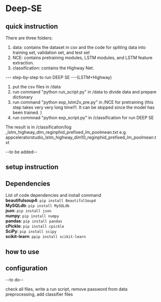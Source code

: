 # Deep-SE

## quick instruction

There are three folders:
1. data: contains the dataset in csv and the code for spliting data into training set, validation set, and test set
2. NCE: contains pretraining modules, LSTM modules, and LSTM feature extraction.
3. classification: contains the Highway Net.

--- step-by-step to run DEEP SE ---(LSTM+Highway)
1. put the csv files in /data
2. run command "python run_script.py" in /data to divide data and prepare dictionary
3. run command "python exp_lstm2v_pre.py" in /NCE for pretraining (this step takes very very long time!!!. It can be skipped since the model has been trained.  )
4. run commnad "python exp_script.py" in /classification for run DEEP SE

The result is in /classification/log
<project name>_lstm_highway_dim<number of dimentsions>_reginphid_prefixed_lm_poolmean.txt
e.g. appceleratorstudio_lstm_highway_dim10_reginphid_prefixed_lm_poolmean.txt



--to be added--

## setup instruction

## Dependencies
List of code dependencies and install command <br>
**beautifulsoup4**: `pip install BeautifulSoup4` <br>
**MySQLdb**: `pip install MySQLdb` <br>
**json**: `pip install json` <br>
**numpy**: `pip install numpy` <br>
**pandas**: `pip install pandas` <br>
**cPickle**: `pip install cpickle` <br>
**SciPy**: `pip install scipy` <br>
**scikit-learn**: `ppip install scikit-learn` <br>

## how to use
## configuration

--to do--

check all files, write a run script, remove password from data preprocessing, add classifier files

